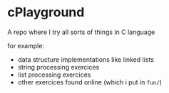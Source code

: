 # cPlayground
A repo where I try all sorts of things in C language

for example:
* data structure implementations like linked lists
* string processing exercices
* list processing exercices
* other exercices found online (which i put in `fun/`)
